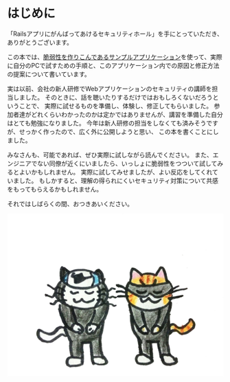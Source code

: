# はじめに

「Railsアプリにがんばってあけるセキュリティホール」を手にとっていただき、ありがとうございます。

この本では、[脆弱性を作りこんであるサンプルアプリケーション](https://github.com/ken1flan/security_sample)を使って、実際に自分のPCで試すための手順と、このアプリケーション内での原因と修正方法の提案について書いています。

実は以前、会社の新人研修でWebアプリケーションのセキュリティの講師を担当しました。
そのときに、話を聴いたりするだけではおもしろくないだろうということで、
実際に試せるものを準備し、体験し、修正してもらいました。
参加者達がどれくらいわかったのかは定かではありませんが、講習を準備した自分はとても勉強になりました。
今年は新人研修の担当をしなくても済みそうですが、せっかく作ったので、広く外に公開しようと思い、
この本を書くことにしました。

みなさんも、可能であれば、ぜひ実際に試しながら読んでください。
また、エンジニアでない同僚が近くにいましたら、いっしょに脆弱性をつついて試してみるとよいかもしれません。
実際に試してみせましたが、よい反応をしてくれていました。
もしかすると、理解の得られにくいセキュリティ対策について共感をもってもらえるかもしれません。

それではしばらくの間、おつきあいください。

![ペコリ](../images/1_01_introduction/bow.png)
